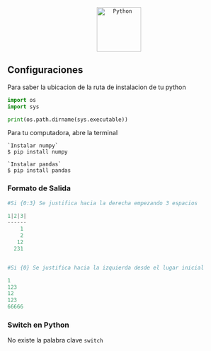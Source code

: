 <div align="center">
	<code><img width="100" src="https://user-images.githubusercontent.com/25181517/183423507-c056a6f9-1ba8-4312-a350-19bcbc5a8697.png" alt="Python" title="Python"/></code>
</div>

## Configuraciones

Para saber la ubicacion de la ruta de instalacion de tu python

```python
import os
import sys

print(os.path.dirname(sys.executable))
```



Para tu computadora, abre la terminal

````shell
`Instalar numpy`
$ pip install numpy

`Instalar pandas`
$ pip install pandas
````



### Formato de Salida

````python
#Si {0:3} Se justifica hacia la derecha empezando 3 espacios

1|2|3|
------
    1
    2
   12
  231


#Si {0} Se justifica hacia la izquierda desde el lugar inicial

1
123
12
123
66666
````



### Switch en Python

No existe la palabra clave `switch`  


